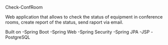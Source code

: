 Check-ConfRoom

Web application that allows to check the status of equipment in conference rooms, create report of the status, send raport via email.

Built on -Spring Boot -Spring Web -Spring Security -Spring JPA -JSP -PostgreSQL
